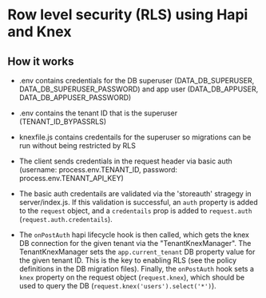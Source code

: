 # Row level security (RLS) using Hapi and Knex

## How it works

- .env contains credentials for the DB superuser (DATA_DB_SUPERUSER, DATA_DB_SUPERUSER_PASSWORD) and app user (DATA_DB_APPUSER, DATA_DB_APPUSER_PASSWORD)

- .env contains the tenant ID that is the superuser (TENANT_ID_BYPASSRLS)

- knexfile.js contains credentails for the superuser so migrations can be run without being restricted by RLS

- The client sends credentials in the request header via basic auth (username: process.env.TENANT_ID, password: process.env.TENANT_API_KEY)

- The basic auth credentails are validated via the 'storeauth' stragegy in server/index.js.  If this validation is successful, an `auth` property is added to the `request` object, and a `credentails` prop is added to `request.auth` (`request.auth.credentails`).

- The `onPostAuth` hapi lifecycle hook is then called, which gets the knex DB connection for the given tenant via the "TenantKnexManager".  The TenantKnexManager sets the `app.current_tenant` DB property value for the given tenant ID.  This is the key to enabling RLS (see the policy definitions in the DB migration files).  Finally, the `onPostAuth` hook sets a `knex` property on the request object (`request.knex`), which should be used to query the DB (`request.knex('users').select('*')`).
